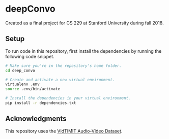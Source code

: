 # deepConvo

Created as a final project for CS 229 at Stanford University during fall 2018.

## Setup

To run code in this repository, first install the dependencies by running the following code snippet.

``` bash
# Make sure you're in the repository's home folder.
cd deep_convo

# Create and activate a new virtual environment.
virtualenv .env
source .env/bin/activate

# Install the dependencies in your virtual environment.
pip install -r dependencies.txt
```

## Acknowledgments

This repository uses the [VidTIMIT Audio-Video Dataset](http://conradsanderson.id.au/vidtimit/).
